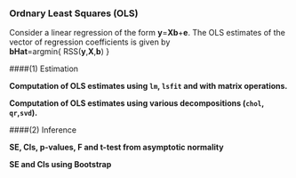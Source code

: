 ### Ordnary Least Squares (OLS)

Consider a linear regression of the form **y**=**Xb**+**e**. The OLS estimates of the vector of regression coefficients is given by
<br />
      **bHat**=argmin{  RSS(**y**,**X**,**b**) }
<br />


####(1) Estimation

**Computation of OLS estimates using `lm`, `lsfit` and with matrix operations.**


**Computation of OLS estimates using various decompositions (`chol`, `qr`,`svd`).**


####(2) Inference

**SE, CIs, p-values, F and t-test from asymptotic normality**


**SE and CIs using Bootstrap**
   
